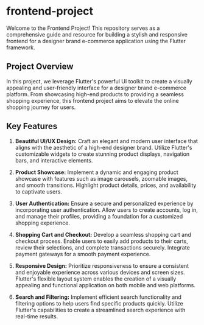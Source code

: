 # frontend-project

Welcome to the Frontend Project! This repository serves as a comprehensive guide and resource for building a stylish and responsive frontend for a designer brand e-commerce application using the Flutter framework.

## Project Overview

In this project, we leverage Flutter's powerful UI toolkit to create a visually appealing and user-friendly interface for a designer brand e-commerce platform. From showcasing high-end products to providing a seamless shopping experience, this frontend project aims to elevate the online shopping journey for users.

## Key Features

1. **Beautiful UI/UX Design:**
   Craft an elegant and modern user interface that aligns with the aesthetic of a high-end designer brand. Utilize Flutter's customizable widgets to create stunning product displays, navigation bars, and interactive elements.

2. **Product Showcase:**
   Implement a dynamic and engaging product showcase with features such as image carousels, zoomable images, and smooth transitions. Highlight product details, prices, and availability to captivate users.

3. **User Authentication:**
   Ensure a secure and personalized experience by incorporating user authentication. Allow users to create accounts, log in, and manage their profiles, providing a foundation for a customized shopping experience.

4. **Shopping Cart and Checkout:**
   Develop a seamless shopping cart and checkout process. Enable users to easily add products to their carts, review their selections, and complete transactions securely. Integrate payment gateways for a smooth payment experience.

5. **Responsive Design:**
   Prioritize responsiveness to ensure a consistent and enjoyable experience across various devices and screen sizes. Flutter's flexible layout system enables the creation of a visually appealing and functional application on both mobile and web platforms.

6. **Search and Filtering:**
   Implement efficient search functionality and filtering options to help users find specific products quickly. Utilize Flutter's capabilities to create a streamlined search experience with real-time results.